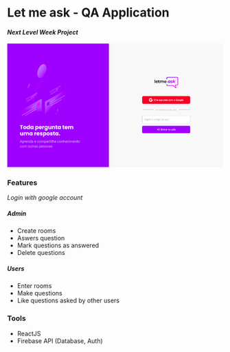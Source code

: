 # Let me ask - QA Application

#### _Next Level Week Project_

![Homepage Design](./homepage.png)

### Features

_Login with google account_

##### Admin

- Create rooms
- Aswers question
- Mark questions as answered
- Delete questions

##### Users

- Enter rooms
- Make questions
- Like questions asked by other users

### Tools

- ReactJS
- Firebase API (Database, Auth)
